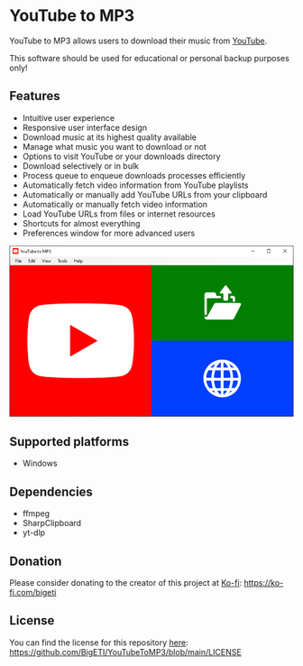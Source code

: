 # YouTube to MP3

YouTube to MP3 allows users to download their music from [YouTube](https://www.youtube.com/).

This software should be used for educational or personal backup purposes only!

## Features

- Intuitive user experience
- Responsive user interface design
- Download music at its highest quality available
- Manage what music you want to download or not
- Options to visit YouTube or your downloads directory
- Download selectively or in bulk
- Process queue to enqueue downloads processes efficiently
- Automatically fetch video information from YouTube playlists
- Automatically or manually add YouTube URLs from your clipboard
- Automatically or manually fetch video information
- Load YouTube URLs from files or internet resources
- Shortcuts for almost everything
- Preferences window for more advanced users

![Preview](./images/preview.png)

## Supported platforms

- Windows

## Dependencies

- ffmpeg
- SharpClipboard
- yt-dlp

## Donation

Please consider donating to the creator of this project at [Ko-fi](https://ko-fi.com/bigeti): https://ko-fi.com/bigeti

## License

You can find the license for this repository [here](https://github.com/BigETI/YouTubeToMP3/blob/main/LICENSE): https://github.com/BigETI/YouTubeToMP3/blob/main/LICENSE